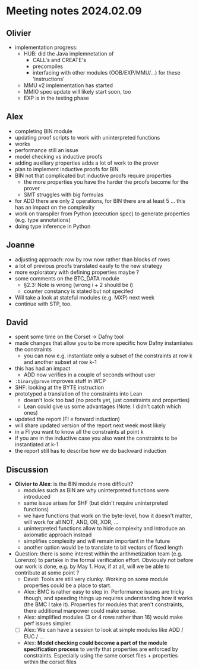 # Meeting notes 2024.02.09

## Olivier

- implementation progress:
	- HUB: did the Java implemnetation of
		- CALL's and CREATE's
		- precompiles
		- interfacing with other modules (OOB/EXP/MMU/...) for these 'instructions'
	- MMU v2 implementation has started
	- MMIO spec update will likely start soon, too
	- EXP is in the testing phase

## Alex

- completing BIN module
- updating proof scripts to work with uninterpreted functions
- works
- performance still an issue
- model checking vs inductive proofs
- adding auxiliary properties adds a lot of work to the prover
- plan to implement inductive proofs for BIN
- BIN not that complicated but inductive proofs require properties
	- the more properties you have the harder the proofs become for the prover
	- SMT struggles with big formulas
- for ADD there are only 2 operations, for BIN there are at least 5 ... this has an impact on the complexity
- work on transpiler from Python (execution spec) to generate properties (e.g. type annotations)
- doing type inference in Python

## Joanne

- adjusting approach: row by row now rather than blocks of rows
- a lot of previous proofs translated easily to the new strategy
- more exploratory with defining properties maybe ?
- some comments on the BTC_DATA module
	- §2.3: Note is wrong (wrong i + 2 should be i)
	- counter constancy is stated but not specifed
- Will take a look at stateful modules (e.g. MXP) next week
- continue with STP, too.


## David

- spent some time on the Corset -> Dafny tool
- made changes that allow you to be more specific how Dafny instantiates the constraints
	- you can now e.g. instantiate only a subset of the constraints at row k and another subset at row k-1
- this has had an impact
	- ADD now verifies in a couple of seconds without user
- `:binary@prove` improves stuff in WCP
- SHF: looking at the BYTE instruction
- prototyped a translation of the constraints into Lean
	- doesn't look too bad (no proofs yet, just constraints and properties)
	- Lean could give us some advantages (Note: I didn't catch which ones)
- updated the report (FI ≡ forward induction)
- will share updated version of the report next week most likely
- in a FI you want to know all the constraints at point k
- if you are in the inductive case you also want the constraints to be instantiated at k-1
- the report still has to describe how we do backward induction

## Discussion

- **Olivier to Alex**: is the BIN module more difficult?
	- modules such as BIN are why uninterpreted functions were introduced
	- same issue arises for SHF (but didn't require uninterpreted functions)
	- we have functions that work on the byte-level, how it doesn't matter, will work for all NOT, AND, OR, XOR, ...
	- uninterpreted functions allow to hide complexity and introduce an axiomatic approach instead
	- simplifies complexity and will remain important in the future
	- another option would be to translate to bit vectors of fixed length
- Question: there is some interest within the arithmetization team (e.g. Lorenzo) to partake in the formal verification effort. Obviously not before our work is done, e.g. by May 1. How, if at all, will we be able to contribute at some point ?
	- David: Tools are still very clunky. Working on some module properties could be a place to start.
	- Alex: BMC is rather easy to step in. Performance issues are tricky though, and speeding things up requires understanding how it works (the BMC I take it). Properties for modules that aren't constraints, there additional manpower could make sense.
	- Alex: simplified modules (3 or 4 rows rather than 16) would make perf issues simpler.
	- [ ] Alex: We can have a session to look at simple modules like ADD / EUC / ...
	- Alex: **Model checking could become a part of the module specification process** to verify that properties are enforced by constraints. Especially using the same corset files + properties within the corset files
